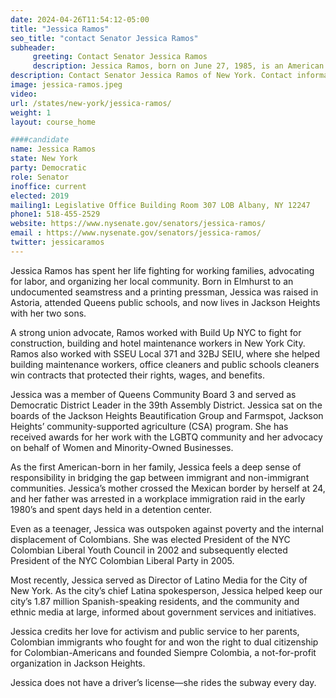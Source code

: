 ```yaml
---
date: 2024-04-26T11:54:12-05:00
title: "Jessica Ramos"
seo_title: "contact Senator Jessica Ramos"
subheader:
     greeting: Contact Senator Jessica Ramos
     description: Jessica Ramos, born on June 27, 1985, is an American politician from the state of New York. She is a member of the Democratic Party and has been serving in the New York State Senate representing District 13 since 2019. District 13 currently includes the Queens neighborhoods of Corona, Elmhurst, East Elmhurst, and Jackson Heights.
description: Contact Senator Jessica Ramos of New York. Contact information for Jessica Ramos includes email address, phone number, and mailing address.
image: jessica-ramos.jpeg
video:
url: /states/new-york/jessica-ramos/
weight: 1
layout: course_home

####candidate
name: Jessica Ramos
state: New York
party: Democratic
role: Senator
inoffice: current
elected: 2019
mailing1: Legislative Office Building Room 307 LOB Albany, NY 12247
phone1: 518-455-2529
website: https://www.nysenate.gov/senators/jessica-ramos/
email : https://www.nysenate.gov/senators/jessica-ramos/
twitter: jessicaramos
---
```


Jessica Ramos has spent her life fighting for working families, advocating for labor, and organizing her local community. Born in Elmhurst to an undocumented seamstress and a printing pressman, Jessica was raised in Astoria, attended Queens public schools, and now lives in Jackson Heights with her two sons.

A strong union advocate, Ramos worked with Build Up NYC to fight for construction, building and hotel maintenance workers in New York City. Ramos also worked with SSEU Local 371 and 32BJ SEIU, where she helped building maintenance workers, office cleaners and public schools cleaners win contracts that protected their rights, wages, and benefits.

Jessica was a member of Queens Community Board 3 and served as Democratic District Leader in the 39th Assembly District. Jessica sat on the boards of the Jackson Heights Beautification Group and Farmspot, Jackson Heights’ community-supported agriculture (CSA) program. She has received awards for her work with the LGBTQ community and her advocacy on behalf of Women and Minority-Owned Businesses.

As the first American-born in her family, Jessica feels a deep sense of responsibility in bridging the gap between immigrant and non-immigrant communities. Jessica’s mother crossed the Mexican border by herself at 24, and her father was arrested in a workplace immigration raid in the early 1980’s and spent days held in a detention center.

Even as a teenager, Jessica was outspoken against poverty and the internal displacement of Colombians. She was elected President of the NYC Colombian Liberal Youth Council in 2002 and subsequently elected President of the NYC Colombian Liberal Party in 2005.

Most recently, Jessica served as Director of Latino Media for the City of New York. As the city’s chief Latina spokesperson, Jessica helped keep our city’s 1.87 million Spanish-speaking residents, and the community and ethnic media at large, informed about government services and initiatives.

Jessica credits her love for activism and public service to her parents, Colombian immigrants who fought for and won the right to dual citizenship for Colombian-Americans and founded Siempre Colombia, a not-for-profit organization in Jackson Heights.

Jessica does not have a driver’s license—she rides the subway every day.
